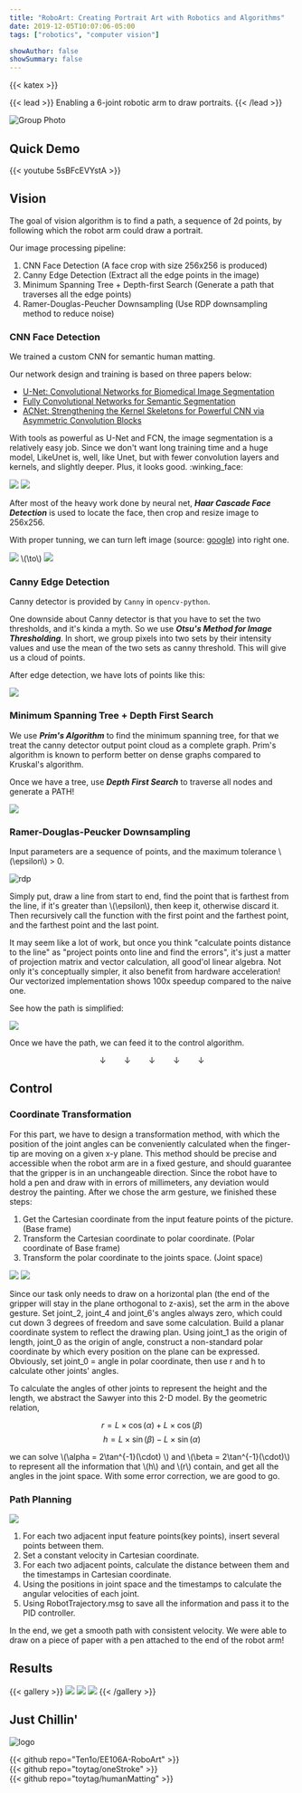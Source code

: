 ```yaml
---
title: "RoboArt: Creating Portrait Art with Robotics and Algorithms"
date: 2019-12-05T10:07:06-05:00
tags: ["robotics", "computer vision"]

showAuthor: false
showSummary: false
---
```


{{< katex >}}

{{< lead >}}
Enabling a 6-joint robotic arm to draw portraits.
{{< /lead >}}

![Group Photo](featured.jpg "Left to Right: Zhenzhong Tang (me), Teng Xu, Ganlin Zhang, Ziyuan Hu, Weijie Lyu")

## Quick Demo

{{< youtube 5sBFcEVYstA >}}

## Vision

The goal of vision algorithm is to find a path, a sequence of 2d points, by following which the robot arm could draw a portrait.

Our image processing pipeline:

1. CNN Face Detection (A face crop with size 256x256 is produced)
2. Canny Edge Detection (Extract all the edge points in the image)
3. Minimum Spanning Tree + Depth-first Search (Generate a path that traverses all the edge points)
4. Ramer-Douglas-Peucher Downsampling (Use RDP downsampling method to reduce noise)

### CNN Face Detection

We trained a custom CNN for semantic human matting.

Our network design and training is based on three papers below:
- [U-Net: Convolutional Networks for Biomedical Image Segmentation](https://www.google.com/url?q=https%3A%2F%2Farxiv.org%2Fabs%2F1505.04597&sa=D&sntz=1&usg=AOvVaw2BS8Abhu7NmMBa017Rdjnr)
- [Fully Convolutional Networks for Semantic Segmentation](https://www.google.com/url?q=https%3A%2F%2Farxiv.org%2Fabs%2F1605.06211&sa=D&sntz=1&usg=AOvVaw3O5P7d2yu1NfT9Iu9bomUi)
- [ACNet: Strengthening the Kernel Skeletons for Powerful CNN via Asymmetric Convolution Blocks](https://www.google.com/url?q=https%3A%2F%2Farxiv.org%2Fabs%2F1908.03930&sa=D&sntz=1&usg=AOvVaw2odo-mX_7lgQI0Hy2N3KiT)

With tools as powerful as U-Net and FCN, the image segmentation is a relatively easy job. Since we don't want long training time and a huge model, LikeUnet is, well, like Unet, but with fewer convolution layers and kernels, and slightly deeper. Plus, it looks good. :winking_face:

<img src="img/vision/likeunet.png" class="inline grid-w45" />
<img src="img/vision/demo.gif" class="inline grid-w50" />

After most of the heavy work done by neural net, ***Haar Cascade Face Detection*** is used to locate the face, then crop and resize image to 256x256.

With proper tunning, we can turn left image (source: [google](https://www.google.com/url?sa=i&rct=j&q=&esrc=simg/&source=images&cd=&ved=2ahUKEwjDtLH6r8bmAhVDuZ4KHZIEAQ0QjRx6BAgBEAQ&url=http%3A%2F%2Fgoogle.com%2Fsearch%3Ftbm%3Disch%26q%3DTom%2BHardy&psig=AOvVaw3vUDgangqeFT4B_rP0YeQb&ust=1577005104844476)) into right one.

<img src="img/vision/original.png" class="inline grid-w30" /> \\(\to\\) <img src="img/vision/step1.png" class="inline grid-w35" />

### Canny Edge Detection

Canny detector is provided by `Canny` in `opencv-python`.

One downside about Canny detector is that you have to set the two thresholds, and it's kinda a myth. So we use ***Otsu's Method for Image Thresholding***. In short, we group pixels into two sets by their intensity values and use the mean of the two sets as canny threshold. This will give us a cloud of points.

After edge detection, we have lots of points like this:

<img src="img/vision/step2.png" class="grid-w70" />

### Minimum Spanning Tree + Depth First Search

We use ***Prim's Algorithm*** to find the minimum spanning tree, for that we treat the canny detector output point cloud as a complete graph. Prim's algorithm is known to perform better on dense graphs compared to Kruskal's algorithm.

Once we have a tree, use ***Depth First Search*** to traverse all nodes and generate a PATH!

<img src="img/vision/step3.png" class="grid-w70" />

### Ramer-Douglas-Peucker Downsampling

Input parameters are a sequence of points, and the maximum tolerance \\(\epsilon\\) > 0.

![rdp](img/vision/rdp.gif "RDP Downsampling Illustration, source: [Wikipedia](https://en.wikipedia.org/wiki/Ramer%E2%80%93Douglas%E2%80%93Peucker_algorithm)")

Simply put, draw a line from start to end, find the point that is farthest from the line, if it's greater than \\(\epsilon\\), then keep it, otherwise discard it. Then recursively call the function with the first point and the farthest point, and the farthest point and the last point.

It may seem like a lot of work, but once you think "calculate points distance to the line" as "project points onto line and find the errors", it's just a matter of projection matrix and vector calculation, all good'ol linear algebra. Not only it's conceptually simpler, it also benefit from hardware acceleration! Our vectorized implementation shows 100x speedup compared to the naive one.

See how the path is simplified:

<img src="img/vision/step4.png" class="grid-w70" />

Once we have the path, we can feed it to the control algorithm.

$$	\downarrow \qquad	\downarrow \qquad	\downarrow \qquad	\downarrow \qquad	\downarrow $$

## Control

### Coordinate Transformation

For this part, we have to design a transformation method, with which the position of the joint angles can be conveniently calculated when the finger-tip are moving on a given x-y plane. This method should be precise and accessible when the robot arm are in a fixed gesture, and should guarantee that the gripper is in an unchangeable direction. Since the robot have to hold a pen and draw with in errors of millimeters, any deviation would destroy the painting. After we chose the arm gesture, we finished these steps:

1. Get the Cartesian coordinate from the input feature points of the picture. (Base frame)
2. Transform the Cartesian coordinate to polar coordinate. (Polar coordinate of Base frame)
3. Transform the polar coordinate to the joints space. (Joint space)

<img src="img/control/sawyer.png" class="inline grid-w45" />
<img src="img/control/configuration.png" class="inline grid-w55" />

Since our task only needs to draw on a horizontal plan (the end of the gripper will stay in the plane orthogonal to z-axis), set the arm in the above gesture. Set joint_2, joint_4 and joint_6's angles always zero, which could cut down 3 degrees of freedom and save some calculation. Build a planar coordinate system to reflect the drawing plan. Using joint_1 as the origin of length, joint_0 as the origin of angle, construct a non-standard polar coordinate by which every position on the plane can be expressed. Obviously, set joint_0 = angle in polar coordinate, then use r and h to calculate other joints' angles.

To calculate the angles of other joints to represent the height and the length, we abstract the Sawyer into this 2-D model. By the geometric relation,

$$ r = L \times \cos(\alpha) + L \times \cos(\beta) $$
$$ h = L \times \sin(\beta) - L \times \sin(\alpha) $$

we can solve \\(\alpha = 2\tan^{-1}(\cdot) \\) and \\(\beta = 2\tan^{-1}(\cdot)\\) to represent all the information that \\(h\\) and \\(r\\) contain, and get all the angles in the joint space. With some error correction, we are good to go.


### Path Planning

<img src="img/control/path.png" class="grid-w50" />

1. For each two adjacent input feature points(key points), insert several points between them.
2. Set a constant velocity in Cartesian coordinate.
3. For each two adjacent points, calculate the distance between them and the timestamps in Cartesian coordinate.
4. Using the positions in joint space and the timestamps to calculate the angular velocities of each joint.
5. Using RobotTrajectory.msg to save all the information and pass it to the PID controller.

In the end, we get a smooth path with consistent velocity. We were able to draw on a piece of paper with a pen attached to the end of the robot arm!

## Results

{{< gallery >}}
  <img src="img/results/1.jpeg" class="grid-w33" />
  <img src="img/results/2.jpeg" class="grid-w33" />
  <img src="img/results/3.jpeg" class="grid-w33" />
{{< /gallery >}}

## Just Chillin'
![logo](logo.png "The Logo I Designed for RoboArt :grinning_face_with_sweat:")

{{< github repo="Ten1o/EE106A-RoboArt" >}}
<br>
{{< github repo="toytag/oneStroke" >}}
<br>
{{< github repo="toytag/humanMatting" >}}
